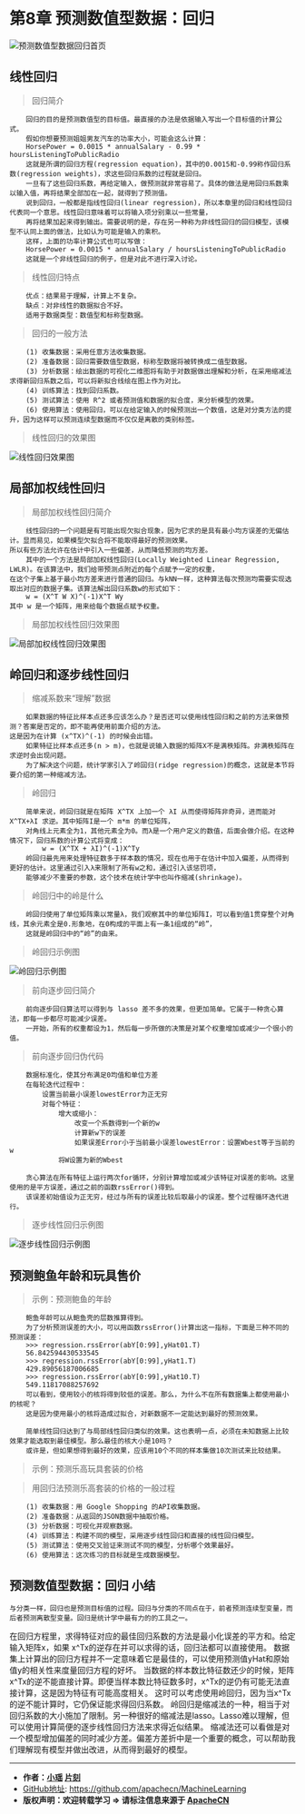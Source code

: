 # 第8章 预测数值型数据：回归
<script type="text/javascript" src="http://cdn.mathjax.org/mathjax/latest/MathJax.js?config=default"></script>

![预测数值型数据回归首页](/images/8.Regression/预测数值型数据回归首页.png "回归Regression首页")

## 线性回归

> 回归简介

```
    回归的目的是预测数值型的目标值。最直接的办法是依据输入写出一个目标值的计算公式。
    假如你想要预测姐姐男友汽车的功率大小，可能会这么计算：
    HorsePower = 0.0015 * annualSalary - 0.99 * hoursListeningToPublicRadio
    这就是所谓的回归方程(regression equation)，其中的0.0015和-0.99称作回归系数(regression weights)，求这些回归系数的过程就是回归。
    一旦有了这些回归系数，再给定输入，做预测就非常容易了。具体的做法是用回归系数乘以输入值，再将结果全部加在一起，就得到了预测值。
    说到回归，一般都是指线性回归(linear regression)，所以本章里的回归和线性回归代表同一个意思。线性回归意味着可以将输入项分别乘以一些常量，
    再将结果加起来得到输出。需要说明的是，存在另一种称为非线性回归的回归模型，该模型不认同上面的做法，比如认为可能是输入的乘积。
    这样，上面的功率计算公式也可以写做：
    HorsePower = 0.0015 * annualSalary / hoursListeningToPublicRadio 
    这就是一个非线性回归的例子，但是对此不进行深入讨论。
```

> 线性回归特点

```
    优点：结果易于理解，计算上不复杂。
    缺点：对非线性的数据拟合不好。
    适用于数据类型：数值型和标称型数据。
```

> 回归的一般方法

```
    (1) 收集数据：采用任意方法收集数据。
    (2) 准备数据：回归需要数值型数据，标称型数据将被转换成二值型数据。
    (3) 分析数据：绘出数据的可视化二维图将有助于对数据做出理解和分析，在采用缩减法求得新回归系数之后，可以将新拟合线绘在图上作为对比。
    (4) 训练算法：找到回归系数。
    (5) 测试算法：使用 R^2 或者预测值和数据的拟合度，来分析模型的效果。
    (6) 使用算法：使用回归，可以在给定输入的时候预测出一个数值，这是对分类方法的提升，因为这样可以预测连续型数据而不仅仅是离散的类别标签。
```

> 线性回归的效果图

![线性回归效果图](/images/8.Regression/线性回归效果图.png "线性回归效果图")

## 局部加权线性回归

> 局部加权线性回归简介

```
    线性回归的一个问题是有可能出现欠拟合现象，因为它求的是具有最小均方误差的无偏估计。显而易见，如果模型欠拟合将不能取得最好的预测效果。
所以有些方法允许在估计中引入一些偏差，从而降低预测的均方差。
    其中的一个方法是局部加权线性回归(Locally Weighted Linear Regression, LWLR)。在该算法中，我们给带预测点附近的每个点赋予一定的权重，
在这个子集上基于最小均方差来进行普通的回归。与kNN一样，这种算法每次预测均需要实现选取出对应的数据子集。该算法解出回归系数w的形式如下：
    w = (X^T W X)^(-1)X^T Wy
其中 w 是一个矩阵，用来给每个数据点赋予权重。
```

> 局部加权线性回归效果图

![局部加权线性回归效果图](/images/8.Regression/局部加权线性回归效果图.png "局部加权线性回归效果图")


## 岭回归和逐步线性回归

> 缩减系数来“理解”数据

```
    如果数据的特征比样本点还多应该怎么办？是否还可以使用线性回归和之前的方法来做预测？答案是否定的，即不能再使用前面介绍的方法。
这是因为在计算 (x^TX)^(-1) 的时候会出错。
    如果特征比样本点还多(n > m)，也就是说输入数据的矩阵X不是满秩矩阵。非满秩矩阵在求逆时会出现问题。
    为了解决这个问题，统计学家引入了岭回归(ridge regression)的概念，这就是本节将要介绍的第一种缩减方法。
```

> 岭回归

```
    简单来说，岭回归就是在矩阵 X^TX 上加一个 λI 从而使得矩阵非奇异，进而能对 X^TX+λI 求逆。其中矩阵I是一个 m*m 的单位矩阵，
    对角线上元素全为1，其他元素全为0。而λ是一个用户定义的数值，后面会做介绍。在这种情况下，回归系数的计算公式将变成：
        w = (X^TX + λI)^(-1)X^Ty
    岭回归最先用来处理特征数多于样本数的情况，现在也用于在估计中加入偏差，从而得到更好的估计。这里通过引入λ来限制了所有w之和，通过引入该惩罚项，
    能够减少不重要的参数，这个技术在统计学中也叫作缩减(shrinkage)。
```

> 岭回归中的岭是什么

```
    岭回归使用了单位矩阵乘以常量λ，我们观察其中的单位矩阵I，可以看到值1贯穿整个对角线，其余元素全是0.形象地，在0构成的平面上有一条1组成的“岭”，
    这就是岭回归中的“岭”的由来。
```
> 岭回归示例图

![岭回归示例图](/images/8.Regression/岭回归示例图.png "岭回归示例图")

> 前向逐步回归简介

```
    前向逐步回归算法可以得到与 lasso 差不多的效果，但更加简单。它属于一种贪心算法，即每一步都尽可能减少误差。
    一开始，所有的权重都设为1，然后每一步所做的决策是对某个权重增加或减少一个很小的值。
```

> 前向逐步回归伪代码

```
    数据标准化，使其分布满足0均值和单位方差
    在每轮迭代过程中：
        设置当前最小误差lowestError为正无穷
        对每个特征：
            增大或缩小：
                改变一个系数得到一个新的w
                计算新w下的误差
                如果误差Error小于当前最小误差lowestError：设置Wbest等于当前的w
            将W设置为新的Wbest
```

```
    贪心算法在所有特征上运行两次for循环，分别计算增加或减少该特征对误差的影响。这里使用的是平方误差，通过之前的函数rssError()得到。
    该误差初始值设为正无穷，经过与所有的误差比较后取最小的误差。整个过程循环迭代进行。
```

> 逐步线性回归示例图

![逐步线性回归示例图](/images/8.Regression/逐步线性回归示例图.png "逐步线性回归示例图")

## 预测鲍鱼年龄和玩具售价

> 示例：预测鲍鱼的年龄

```
    鲍鱼年龄可以从鲍鱼壳的层数推算得到。
    为了分析预测误差的大小，可以用函数rssError()计算出这一指标，下面是三种不同的预测误差：
    >>> regression.rssError(abY[0:99],yHat01.T)
    56.842594430533545
    >>> regression.rssError(abY[0:99],yHat1.T)
    429.89056187006685
    >>> regression.rssError(abY[0:99],yHat10.T)
    549.11817088257692
    可以看到，使用较小的核将得到较低的误差。那么，为什么不在所有数据集上都使用最小的核呢？
    这是因为使用最小的核将造成过拟合，对新数据不一定能达到最好的预测效果。

    简单线性回归达到了与局部线性回归类似的效果。这也表明一点，必须在未知数据上比较效果才能选取到最佳模型。那么最佳的核大小是10吗？
    或许是，但如果想得到最好的效果，应该用10个不同的样本集做10次测试来比较结果。
```

> 示例：预测乐高玩具套装的价格

> 用回归法预测乐高套装的价格的一般过程

```
    (1) 收集数据：用 Google Shopping 的API收集数据。
    (2) 准备数据：从返回的JSON数据中抽取价格。
    (3) 分析数据：可视化并观察数据。
    (4) 训练算法：构建不同的模型，采用逐步线性回归和直接的线性回归模型。
    (5) 测试算法：使用交叉验证来测试不同的模型，分析哪个效果最好。
    (6) 使用算法：这次练习的目标就是生成数据模型。
```

## 预测数值型数据：回归 小结

    与分类一样，回归也是预测目标值的过程。回归与分类的不同点在于，前者预测连续型变量，而后者预测离散型变量。回归是统计学中最有力的的工具之一。
在回归方程里，求得特征对应的最佳回归系数的方法是最小化误差的平方和。给定输入矩阵x，如果 x^Tx的逆存在并可以求得的话，回归法都可以直接使用。
数据集上计算出的回归方程并不一定意味着它是最佳的，可以使用预测值yHat和原始值y的相关性来度量回归方程的好坏。
    当数据的样本数比特征数还少的时候，矩阵x^Tx的逆不能直接计算。即便当样本数比特征数多时，x^Tx的逆仍有可能无法直接计算，这是因为特征有可能高度相关。
这时可以考虑使用岭回归，因为当x^Tx的逆不能计算时，它仍保证能求得回归系数。
    岭回归是缩减法的一种，相当于对回归系数的大小施加了限制。另一种很好的缩减法是lasso。Lasso难以理解，但可以使用计算简便的逐步线性回归方法来求得近似结果。
    缩减法还可以看做是对一个模型增加偏差的同时减少方差。偏差方差折中是一个重要的概念，可以帮助我们理解现有模型并做出改进，从而得到最好的模型。

* * *

* **作者：[小瑶](http://www.apache.wiki/users/viewmyprofile.action) [片刻](http://www.apache.wiki/display/~jiangzhonglian)**
* [GitHub地址](https://github.com/apachecn/MachineLearning): <https://github.com/apachecn/MachineLearning>
* **版权声明：欢迎转载学习 => 请标注信息来源于 [ApacheCN](http://www.apache.wiki)**